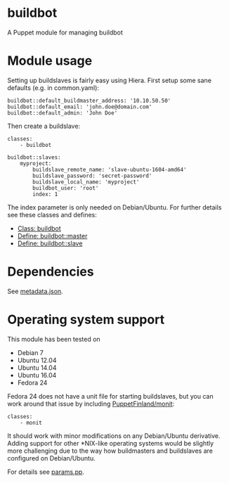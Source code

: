 # buildbot

A Puppet module for managing buildbot

# Module usage

Setting up buildslaves is fairly easy using Hiera. First setup some sane 
defaults (e.g. in common.yaml):

    buildbot::default_buildmaster_address: '10.10.50.50'
    buildbot::default_email: 'john.doe@domain.com'
    buildbot::default_admin: 'John Doe'

Then create a buildslave:

    classes:
        - buildbot
    
    buildbot::slaves:
        myproject:
            buildslave_remote_name: 'slave-ubuntu-1604-amd64'
            buildslave_password: 'secret-password'
            buildslave_local_name: 'myproject'
            buildbot_user: 'root'
            index: 1

The index parameter is only needed on Debian/Ubuntu. For further details see 
these classes and defines:

* [Class: buildbot](manifests/init.pp)
* [Define: buildbot::master](manifests/master.pp)
* [Define: buildbot::slave](manifests/slave.pp)

# Dependencies

See [metadata.json](metadata.json).

# Operating system support

This module has been tested on

* Debian 7
* Ubuntu 12.04
* Ubuntu 14.04
* Ubuntu 16.04
* Fedora 24

Fedora 24 does not have a unit file for starting buildslaves, but you can work 
around that issue by including 
[PuppetFinland/monit](https://github.com/Puppet-Finland/monit):

    classes:
        - monit

It should work with minor modifications on any Debian/Ubuntu derivative. Adding 
support for other *NIX-like operating systems would be slightly more challenging 
due to the way how buildmasters and buildslaves are configured on Debian/Ubuntu.

For details see [params.pp](manifests/params.pp).

